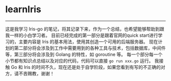 # learnIris

---

这是我学习 Iris-go 的笔记，将其记录下来，作为一个总结，也希望能够帮助到跟我一样的小白学习者。
目前已经完成的第一部分是跟着官网的quick start进行学习的，主要内容是 Iris 的基本用法，使用其创造一个可用的后端服务器。
现在计划的第二部分将会涉及到工作中需要用到的各种工具与技术，包括数据库，中间件等，第三部分将会涉及到 Golang 的特性，如 goroutine 等。
每一个部分每一个小节都有知识点总结以及对应的代码，代码可以直接 `go run xxx.go` 运行。
我接触 Go 和 Iris 的时间不久，现在还是处于自学阶段，如果您看到有写的不正确的对方，请不吝赐教，谢谢！
